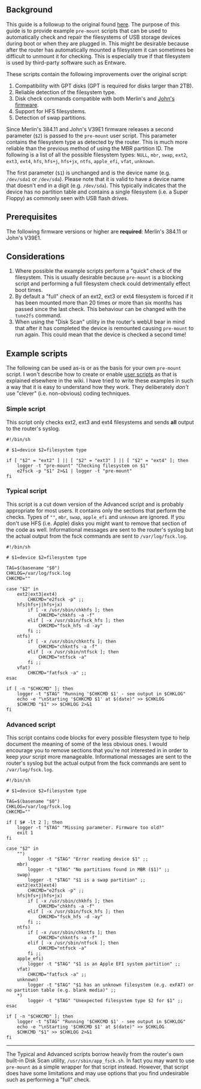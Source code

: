 ## Background
This guide is a followup to the original found [here](https://github.com/RMerl/asuswrt-merlin.ng/wiki/USB-Disk-Check-at-Boot). The purpose of this guide is to provide example `pre-mount` scripts that can be used to automatically check and repair the filesystems of USB storage devices during boot or when they are plugged in. This might be desirable because after the router has automatically mounted a filesystem it can sometimes be difficult to unmount it for checking. This is especially true if that filesystem is used by third-party software such as Entware.

These scripts contain the following improvements over the original script:
1. Compatibility with GPT disks (GPT is required for disks larger than 2TB).
2. Reliable detection of the filesystem type.
3. Disk check commands compatible with both Merlin's and [John's firmware](https://www.snbforums.com/threads/fork-asuswrt-merlin-374-43-lts-releases-v39e1.18914/).
4. Support for HFS filesystems.
5. Detection of swap partitions.

Since Merlin's 384.11 and John's V39E1 firmware releases a second parameter (`$2`) is passed to the `pre-mount` user script. This parameter contains the filesystem type as detected by the router. This is much more reliable than the previous method of using the MBR partition ID. The following is a list of all the possible filesystem types: `NULL`, `mbr`, `swap`, `ext2`, `ext3`, `ext4`, `hfs`, `hfs+j`, `hfs+jx`, `ntfs`, `apple_efi`, `vfat`, `unknown`.

The first parameter (`$1`) is unchanged and is the device name (e.g. `/dev/sda1` or `/dev/sda`). Please note that it is valid to have a device name that doesn't end in a digit (e.g. `/dev/sda`). This typically indicates that the device has no partition table and contains a single filesystem (i.e. a Super Floppy) as commonly seen with USB flash drives.
## Prerequisites
The following firmware versions or higher are **required**: Merlin's 384.11 or John's V39E1.

## Considerations
1. Where possible the example scripts perform a "quick" check of the filesystem. This is usually desirable because `pre-mount` is a blocking script and performing a full filesystem check could detrimentally effect boot times.
2. By default a "full" check of an ext2, ext3 or ext4 filesystem is forced if it has been mounted more than 20 times or more than six months has passed since the last check. This behaviour can be changed with the `tune2fs` command.
3. When using the "Disk Scan" utility in the router's webUI bear in mind that after it has completed the device is remounted causing `pre-mount` to run again. This could mean that the device is checked a second time!

## Example scripts

The following can be used as-is or as the basis for your own `pre-mount` script. I won't describe how to create or enable [user scripts](https://github.com/RMerl/asuswrt-merlin.ng/wiki/User-scripts) as that is explained elsewhere in the wiki. I have tried to write these examples in such a way that it is easy to understand how they work. They deliberately _don't_ use "clever" (i.e. non-obvious) coding techniques.
### Simple script
This script only checks ext2, ext3 and ext4 filesystems and sends **all** output to the router's syslog.

    #!/bin/sh

    # $1=device $2=filesystem type

    if [ "$2" = "ext2" ] || [ "$2" = "ext3" ] || [ "$2" = "ext4" ]; then
        logger -t "pre-mount" "Checking filesystem on $1"
        e2fsck -p "$1" 2>&1 | logger -t "pre-mount"
    fi

### Typical script
This script is a cut down version of the Advanced script and is probably appropriate for most users. It contains only the sections that perform the checks. Types of `""`, `mbr`, `swap`, `apple_efi` and `unknown` are ignored. If you don't use HFS (i.e. Apple) disks you might want to remove that section of the code as well. Informational messages are sent to the router's syslog but the actual output from the fsck commands are sent to `/var/log/fsck.log`.

    #!/bin/sh

    # $1=device $2=filesystem type

    TAG=$(basename "$0")
    CHKLOG=/var/log/fsck.log
    CHKCMD=""

    case "$2" in
        ext2|ext3|ext4)
            CHKCMD="e2fsck -p" ;;
        hfs|hfs+j|hfs+jx)
            if [ -x /usr/sbin/chkhfs ]; then
                CHKCMD="chkhfs -a -f"
            elif [ -x /usr/sbin/fsck_hfs ]; then
                CHKCMD="fsck_hfs -d -ay"
            fi ;;
        ntfs)
            if [ -x /usr/sbin/chkntfs ]; then
                CHKCMD="chkntfs -a -f"
            elif [ -x /usr/sbin/ntfsck ]; then
                CHKCMD="ntfsck -a"
            fi ;;
        vfat)
            CHKCMD="fatfsck -a" ;;
    esac

    if [ -n "$CHKCMD" ]; then
        logger -t "$TAG" "Running '$CHKCMD $1' - see output in $CHKLOG"
        echo -e "\nStarting '$CHKCMD $1' at $(date)" >> $CHKLOG
        $CHKCMD "$1" >> $CHKLOG 2>&1
    fi


### Advanced script
This script contains code blocks for every possible filesystem type to help document the meaning of some of the less obvious ones. I would encourage you to remove sections that you're not interested in in order to keep _your_ script more manageable. Informational messages are sent to the router's syslog but the actual output from the fsck commands are sent to `/var/log/fsck.log`.

    #!/bin/sh

    # $1=device $2=filesystem type

    TAG=$(basename "$0")
    CHKLOG=/var/log/fsck.log
    CHKCMD=""

    if [ $# -lt 2 ]; then
        logger -t "$TAG" "Missing parameter. Firmware too old?"
        exit 1
    fi

    case "$2" in
        "")
            logger -t "$TAG" "Error reading device $1" ;;
        mbr)
            logger -t "$TAG" "No partitions found in MBR ($1)" ;;
        swap)
            logger -t "$TAG" "$1 is a swap partition" ;;
        ext2|ext3|ext4)
            CHKCMD="e2fsck -p" ;;
        hfs|hfs+j|hfs+jx)
            if [ -x /usr/sbin/chkhfs ]; then
                CHKCMD="chkhfs -a -f"
            elif [ -x /usr/sbin/fsck_hfs ]; then
                CHKCMD="fsck_hfs -d -ay"
            fi ;;
        ntfs)
            if [ -x /usr/sbin/chkntfs ]; then
                CHKCMD="chkntfs -a -f"
            elif [ -x /usr/sbin/ntfsck ]; then
                CHKCMD="ntfsck -a"
            fi ;;
        apple_efi)
            logger -t "$TAG" "$1 is an Apple EFI system partition" ;;
        vfat)
            CHKCMD="fatfsck -a" ;;
        unknown)
            logger -t "$TAG" "$1 has an unknown filesystem (e.g. exFAT) or no partition table (e.g. blank media)" ;;
        *)
            logger -t "$TAG" "Unexpected filesystem type $2 for $1" ;;
    esac

    if [ -n "$CHKCMD" ]; then
        logger -t "$TAG" "Running '$CHKCMD $1' - see output in $CHKLOG"
        echo -e "\nStarting '$CHKCMD $1' at $(date)" >> $CHKLOG
        $CHKCMD "$1" >> $CHKLOG 2>&1
    fi

***

The Typical and Advanced scripts borrow heavily from the router's own built-in Disk Scan utility, `/usr/sbin/app_fsck.sh`. In fact you may want to use `pre-mount` as a simple wrapper for that script instead. However, that script does have some limitations and may use options that you find undesirable such as performing a "full" check.